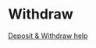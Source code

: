 # Withdraw

[Deposit & Withdraw help](https://www.satialimited.com/downloads/deposit-and-withdraw.pdf)
